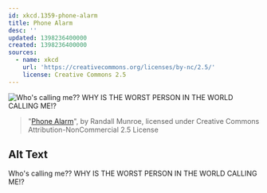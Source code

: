 ```yaml
---
id: xkcd.1359-phone-alarm
title: Phone Alarm
desc: ''
updated: 1398236400000
created: 1398236400000
sources:
  - name: xkcd
    url: 'https://creativecommons.org/licenses/by-nc/2.5/'
    license: Creative Commons 2.5
---
```

![Who's calling me?? WHY IS THE WORST PERSON IN THE WORLD CALLING ME!?](https://imgs.xkcd.com/comics/phone_alarm.png)
> "[Phone Alarm](https://xkcd.com/1359/)", by Randall Munroe, licensed under Creative Commons Attribution-NonCommercial 2.5 License

## Alt Text
Who's calling me?? WHY IS THE WORST PERSON IN THE WORLD CALLING ME!?
